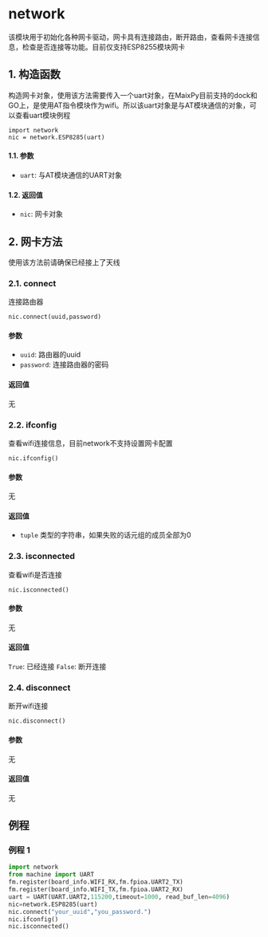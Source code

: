 network
=========
该模块用于初始化各种网卡驱动，网卡具有连接路由，断开路由，查看网卡连接信息，检查是否连接等功能。目前仅支持ESP8255模块网卡

## 1. 构造函数

构造网卡对象，使用该方法需要传入一个uart对象，在MaixPy目前支持的dock和GO上，是使用AT指令模块作为wifi。所以该uart对象是与AT模块通信的对象，可以查看uart模块例程
```
import network
nic = network.ESP8285(uart)
```

#### 1.1. 参数

* `uart`: 与AT模块通信的UART对象

#### 1.2. 返回值

* `nic`: 网卡对象

## 2. 网卡方法

使用该方法前请确保已经接上了天线

### 2.1. connect

连接路由器

```
nic.connect(uuid,password)
```

#### 参数

* `uuid`: 路由器的uuid
* `password`: 连接路由器的密码

#### 返回值

无

### 2.2. ifconfig

查看wifi连接信息，目前network不支持设置网卡配置

```
nic.ifconfig()
```

#### 参数

无

#### 返回值

* `tuple` 类型的字符串，如果失败的话元组的成员全部为0

### 2.3. isconnected

查看wifi是否连接

```
nic.isconnected()
```

#### 参数

无

#### 返回值

`True`: 已经连接
`False`: 断开连接

### 2.4. disconnect

断开wifi连接
```
nic.disconnect()
```

#### 参数

无

#### 返回值

无


## 例程


### 例程 1 

```python
import network
from machine import UART
fm.register(board_info.WIFI_RX,fm.fpioa.UART2_TX)
fm.register(board_info.WIFI_TX,fm.fpioa.UART2_RX)
uart = UART(UART.UART2,115200,timeout=1000, read_buf_len=4096)
nic=network.ESP8285(uart)
nic.connect("your_uuid","you_password.")
nic.ifconfig()
nic.isconnected()
```
